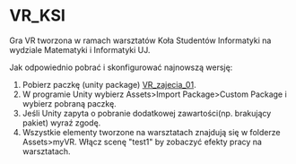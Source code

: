 # VR_KSI

Gra VR tworzona w ramach warsztatów Koła Studentów Informatyki na wydziale Matematyki i Informatyki UJ.

Jak odpowiednio pobrać i skonfigurować najnowszą wersję:

1. Pobierz paczkę (unity package) [VR_zajecia_01](https://drive.google.com/file/d/0B-4bWEo4TH-cc21YOVZlRTRHMVE/view?usp=sharing).
2. W programie Unity wybierz Assets>Import Package>Custom Package i wybierz pobraną paczkę.
3. Jeśli Unity zapyta o pobranie dodatkowej zawartości(np. brakujący pakiet) wyraź zgodę.
4. Wszystkie elementy tworzone na warsztatach znajdują się w folderze Assets>myVR. Włącz scenę "test1" by zobaczyć efekty pracy na warsztatach.

